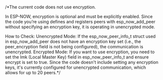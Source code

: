/*The current code does not use encryption.

In ESP-NOW, encryption is optional and must be explicitly enabled. Since the code you’re using defines and registers peers with esp_now_add_peer without specifying an encryption key, it is operating in unencrypted mode.

How to Check:
Unencrypted Mode: If the esp_now_peer_info_t struct used in esp_now_add_peer does not have an encryption key set (i.e., the peer_encryption field is not being configured), the communication is unencrypted.
Encrypted Mode: If you want to use encryption, you need to set the lmk (Local Master Key) field in esp_now_peer_info_t and ensure encrypt is set to true.
Since the code doesn't include setting any encryption keys, it's currently configured for unencrypted communication, which allows for up to 20 peers.*/
